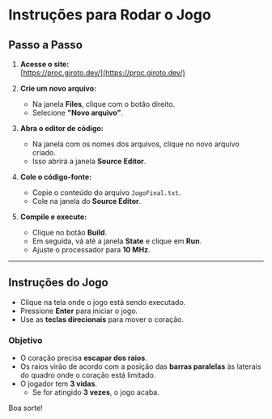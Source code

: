 
# Instruções para Rodar o Jogo

## Passo a Passo

1. **Acesse o site:**  
   [https://proc.giroto.dev/](https://proc.giroto.dev/)

2. **Crie um novo arquivo:**
   - Na janela **Files**, clique com o botão direito.
   - Selecione **"Novo arquivo"**.

3. **Abra o editor de código:**
   - Na janela com os nomes dos arquivos, clique no novo arquivo criado.
   - Isso abrirá a janela **Source Editor**.

4. **Cole o código-fonte:**
   - Copie o conteúdo do arquivo `JogoFinal.txt`.
   - Cole na janela do **Source Editor**.

5. **Compile e execute:**
   - Clique no botão **Build**.
   - Em seguida, vá até a janela **State** e clique em **Run**.
   - Ajuste o processador para **10 MHz**.

---

## Instruções do Jogo

- Clique na tela onde o jogo está sendo executado.
- Pressione **Enter** para iniciar o jogo.
- Use as **teclas direcionais** para mover o coração.

### Objetivo

- O coração precisa **escapar dos raios**.
- Os raios virão de acordo com a posição das **barras paralelas** às laterais do quadro onde o coração está limitado.
- O jogador tem **3 vidas**.
  - Se for atingido **3 vezes**, o jogo acaba.

Boa sorte!

